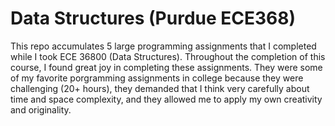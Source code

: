 # Data Structures (Purdue ECE368)

This repo accumulates 5 large programming assignments that I completed while I took ECE 36800 (Data Structures).
Throughout the completion of this course, I found great joy in completing these assignments.
They were some of my favorite porgramming assignments in college because they were challenging (20+ hours), they demanded that I think very carefully about time and space complexity, and they allowed me to apply my own creativity and originality.
